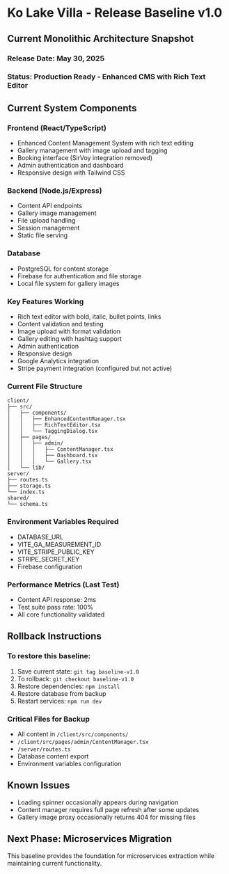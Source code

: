 # Ko Lake Villa - Release Baseline v1.0
## Current Monolithic Architecture Snapshot

### Release Date: May 30, 2025
### Status: Production Ready - Enhanced CMS with Rich Text Editor

## Current System Components

### Frontend (React/TypeScript)
- Enhanced Content Management System with rich text editing
- Gallery management with image upload and tagging
- Booking interface (SirVoy integration removed)
- Admin authentication and dashboard
- Responsive design with Tailwind CSS

### Backend (Node.js/Express)
- Content API endpoints
- Gallery image management
- File upload handling
- Session management
- Static file serving

### Database
- PostgreSQL for content storage
- Firebase for authentication and file storage
- Local file system for gallery images

### Key Features Working
- Rich text editor with bold, italic, bullet points, links
- Content validation and testing
- Image upload with format validation
- Gallery editing with hashtag support
- Admin authentication
- Responsive design
- Google Analytics integration
- Stripe payment integration (configured but not active)

### Current File Structure
```
client/
├── src/
│   ├── components/
│   │   ├── EnhancedContentManager.tsx
│   │   ├── RichTextEditor.tsx
│   │   └── TaggingDialog.tsx
│   ├── pages/
│   │   ├── admin/
│   │   │   ├── ContentManager.tsx
│   │   │   ├── Dashboard.tsx
│   │   │   └── Gallery.tsx
│   └── lib/
server/
├── routes.ts
├── storage.ts
└── index.ts
shared/
└── schema.ts
```

### Environment Variables Required
- DATABASE_URL
- VITE_GA_MEASUREMENT_ID
- VITE_STRIPE_PUBLIC_KEY
- STRIPE_SECRET_KEY
- Firebase configuration

### Performance Metrics (Last Test)
- Content API response: 2ms
- Test suite pass rate: 100%
- All core functionality validated

## Rollback Instructions

### To restore this baseline:
1. Save current state: `git tag baseline-v1.0`
2. To rollback: `git checkout baseline-v1.0`
3. Restore dependencies: `npm install`
4. Restore database from backup
5. Restart services: `npm run dev`

### Critical Files for Backup
- All content in `/client/src/components/`
- `/client/src/pages/admin/ContentManager.tsx`
- `/server/routes.ts`
- Database content export
- Environment variables configuration

## Known Issues
- Loading spinner occasionally appears during navigation
- Content manager requires full page refresh after some updates
- Gallery image proxy occasionally returns 404 for missing files

## Next Phase: Microservices Migration
This baseline provides the foundation for microservices extraction while maintaining current functionality.